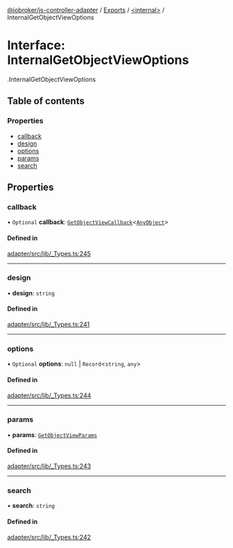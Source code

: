 [@iobroker/js-controller-adapter](../README.md) / [Exports](../modules.md) / [<internal\>](../modules/internal_.md) / InternalGetObjectViewOptions

# Interface: InternalGetObjectViewOptions

[<internal>](../modules/internal_.md).InternalGetObjectViewOptions

## Table of contents

### Properties

- [callback](internal_.InternalGetObjectViewOptions.md#callback)
- [design](internal_.InternalGetObjectViewOptions.md#design)
- [options](internal_.InternalGetObjectViewOptions.md#options)
- [params](internal_.InternalGetObjectViewOptions.md#params)
- [search](internal_.InternalGetObjectViewOptions.md#search)

## Properties

### callback

• `Optional` **callback**: [`GetObjectViewCallback`](../modules/internal_.md#getobjectviewcallback)<[`AnyObject`](../modules/internal_.md#anyobject)\>

#### Defined in

[adapter/src/lib/_Types.ts:245](https://github.com/ioBroker/ioBroker.js-controller/blob/d87d529d/packages/adapter/src/lib/_Types.ts#L245)

___

### design

• **design**: `string`

#### Defined in

[adapter/src/lib/_Types.ts:241](https://github.com/ioBroker/ioBroker.js-controller/blob/d87d529d/packages/adapter/src/lib/_Types.ts#L241)

___

### options

• `Optional` **options**: ``null`` \| `Record`<`string`, `any`\>

#### Defined in

[adapter/src/lib/_Types.ts:244](https://github.com/ioBroker/ioBroker.js-controller/blob/d87d529d/packages/adapter/src/lib/_Types.ts#L244)

___

### params

• **params**: [`GetObjectViewParams`](internal_.GetObjectViewParams.md)

#### Defined in

[adapter/src/lib/_Types.ts:243](https://github.com/ioBroker/ioBroker.js-controller/blob/d87d529d/packages/adapter/src/lib/_Types.ts#L243)

___

### search

• **search**: `string`

#### Defined in

[adapter/src/lib/_Types.ts:242](https://github.com/ioBroker/ioBroker.js-controller/blob/d87d529d/packages/adapter/src/lib/_Types.ts#L242)
